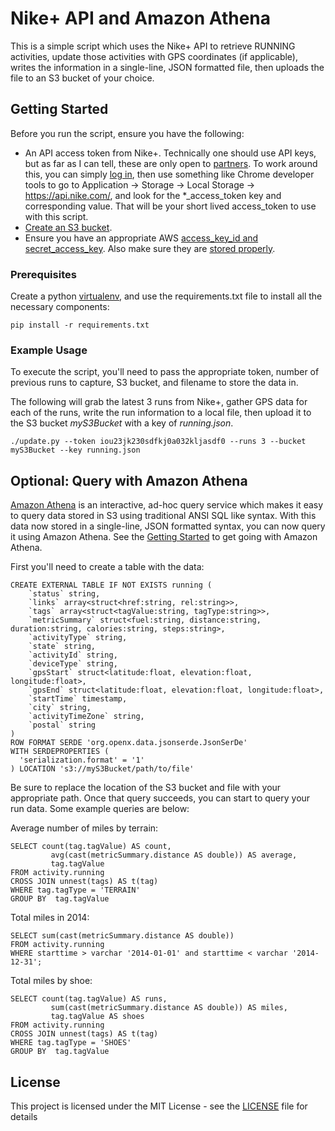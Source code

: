 # Nike+ API and Amazon Athena

This is a simple script which uses the Nike+ API to retrieve RUNNING activities, update those activities with GPS coordinates (if applicable), writes the information in a single-line, JSON formatted file, then uploads the file to an S3 bucket of your choice. 

## Getting Started

Before you run the script, ensure you have the following:
* An API access token from Nike+. Technically one should use API keys, but as far as I can tell, these are only open to
[partners](https://developer.nike.com/contact-us.html). To work around this, you can simply [log in](https://developer.nike.com/content/nike-developer-cq/us/en_us/index/login.html), then use something like Chrome developer tools to go to Application -> Storage -> Local Storage -> https://api.nike.com/, and look for the *_access_token key and corresponding value. That will be your short lived access_token to use with this script.
* [Create an S3 bucket](http://docs.aws.amazon.com/AmazonS3/latest/gsg/CreatingABucket.html).
* Ensure you have an appropriate AWS [access_key_id and secret_access_key](http://docs.aws.amazon.com/IAM/latest/UserGuide/id_credentials_access-keys.html). Also make sure they are [stored properly](http://docs.aws.amazon.com/cli/latest/userguide/cli-chap-getting-started.html).

### Prerequisites

Create a python [virtualenv](http://docs.python-guide.org/en/latest/dev/virtualenvs/), and use the requirements.txt file to install all the necessary components:

```
pip install -r requirements.txt
```

### Example Usage

To execute the script, you'll need to pass the appropriate token, number of previous runs to capture, S3 bucket, and filename to store the data in. 

The following will grab the latest 3 runs from Nike+, gather GPS data for each of the runs, write the run information to a local file, then upload it to the S3 bucket *myS3Bucket* with a key of *running.json*.

```
./update.py --token iou23jk230sdfkj0a032kljasdf0 --runs 3 --bucket myS3Bucket --key running.json
```

## Optional: Query with Amazon Athena

[Amazon Athena](https://aws.amazon.com/athena/) is an interactive, ad-hoc query service which makes it easy to query data stored in S3 using traditional ANSI SQL like syntax. With this data now stored in a single-line, JSON formatted syntax, you can now query it using Amazon Athena. See the [Getting Started](https://docs.aws.amazon.com/athena/latest/ug/getting-started.html) to get going with Amazon Athena.

First you'll need to create a table with the data:
```
CREATE EXTERNAL TABLE IF NOT EXISTS running (
    `status` string,
    `links` array<struct<href:string, rel:string>>,
    `tags` array<struct<tagValue:string, tagType:string>>,
    `metricSummary` struct<fuel:string, distance:string, duration:string, calories:string, steps:string>,
    `activityType` string,
    `state` string,
    `activityId` string,
    `deviceType` string,
    `gpsStart` struct<latitude:float, elevation:float, longitude:float>,
    `gpsEnd` struct<latitude:float, elevation:float, longitude:float>,
    `startTime` timestamp,
    `city` string,
    `activityTimeZone` string,
    `postal` string
)
ROW FORMAT SERDE 'org.openx.data.jsonserde.JsonSerDe'
WITH SERDEPROPERTIES (
  'serialization.format' = '1'
) LOCATION 's3://myS3Bucket/path/to/file'
```
Be sure to replace the location of the S3 bucket and file with your appropriate path. Once that query succeeds, you can start to query your run data. Some example queries are below:

Average number of miles by terrain:
```
SELECT count(tag.tagValue) AS count,
         avg(cast(metricSummary.distance AS double)) AS average,
         tag.tagValue
FROM activity.running
CROSS JOIN unnest(tags) AS t(tag)
WHERE tag.tagType = 'TERRAIN'
GROUP BY  tag.tagValue
```

Total miles in 2014:
```
SELECT sum(cast(metricSummary.distance AS double))
FROM activity.running
WHERE starttime > varchar '2014-01-01' and starttime < varchar '2014-12-31';
```

Total miles by shoe:
```
SELECT count(tag.tagValue) AS runs,
         sum(cast(metricSummary.distance AS double)) AS miles,
         tag.tagValue AS shoes
FROM activity.running
CROSS JOIN unnest(tags) AS t(tag)
WHERE tag.tagType = 'SHOES'
GROUP BY  tag.tagValue
```

## License

This project is licensed under the MIT License - see the [LICENSE](LICENSE) file for details